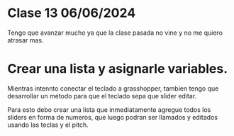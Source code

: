 # Clase 13 06/06/2024
Tengo que avanzar mucho ya que la clase pasada no vine y no me quiero atrasar mas.

# Crear una lista y asignarle variables.

Mientras intennto conectar el teclado a grasshopper, tambien tengo que desarrollar un método para que el teclado sepa que slider editar.

Para esto debo crear una lista que inmediatamente agregue todos los sliders en forma de numeros, que luego podran ser llamados y editados usando las teclas y el pitch.
